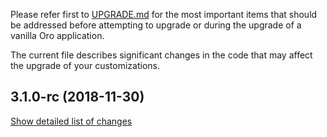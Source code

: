 Please refer first to [UPGRADE.md](UPGRADE.md) for the most important items that should be addressed before attempting to upgrade or during the upgrade of a vanilla Oro application.

The current file describes significant changes in the code that may affect the upgrade of your customizations.

## 3.1.0-rc (2018-11-30)
[Show detailed list of changes](incompatibilities-3-1-rc.md)
